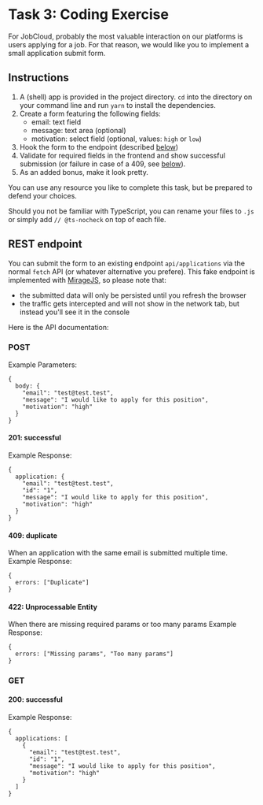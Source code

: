 # Task 3: Coding Exercise
For JobCloud, probably the most valuable interaction on our platforms is users applying for a job. For that reason, we would like you to implement a small application submit form.

## Instructions
1. A (shell) app is provided in the project directory. `cd` into the directory on your command line and run `yarn` to install the dependencies.
2. Create a form featuring the following fields:
      - email: text field
      - message: text area (optional)
      - motivation: select field (optional, values: `high` or `low`)
3. Hook the form to the endpoint (described [below](#REST-endpoint))
4. Validate for required fields in the frontend and show successful submission (or failure in case of a 409, see [below](#409-duplicate)).
5. As an added bonus, make it look pretty.

You can use any resource you like to complete this task, but be prepared to defend your choices.

Should you not be familiar with TypeScript, you can rename your files to `.js` or simply add `// @ts-nocheck` on top of each file.

## REST endpoint
You can submit the form to an existing endpoint `api/applications` via the normal `fetch` API (or whatever alternative you prefere). This fake endpoint is implemented with [MirageJS](https://miragejs.com/), so please note that:
- the submitted data will only be persisted until you refresh the browser
- the traffic gets intercepted and will not show in the network tab, but instead you'll see it in the console

Here is the API documentation:
### POST
Example Parameters:
````
{
  body: {
    "email": "test@test.test",
    "message": "I would like to apply for this position",
    "motivation": "high"
  }
}
````
#### 201: successful
Example Response:
````
{
  application: {
    "email": "test@test.test",
    "id": "1",
    "message": "I would like to apply for this position",
    "motivation": "high"
  }
}
````
#### 409: duplicate
When an application with the same email is submitted multiple time.
Example Response:
````
{
  errors: ["Duplicate"]
}
````
#### 422: Unprocessable Entity
When there are missing required params or too many params
Example Response:
````
{
  errors: ["Missing params", "Too many params"]
}
````
### GET
#### 200: successful
Example Response:
````
{
  applications: [
    {
      "email": "test@test.test",
      "id": "1",
      "message": "I would like to apply for this position",
      "motivation": "high"
    }
  ]
}
````
